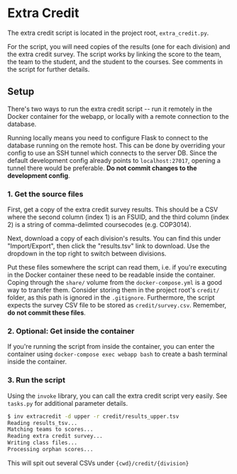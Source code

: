 # Extra Credit
The extra credit script is located in the project root, `extra_credit.py`.

For the script, you will need copies of the results (one for each division) and the extra credit survey. The script works by linking the score to the team, the team to the student, and the student to the courses. See comments in the script for further details.

## Setup
There's two ways to run the extra credit script -- run it remotely in the Docker container for the webapp, or locally with a remote connection to the database.

Running locally means you need to configure Flask to connect to the database running on the remote host. This can be done by overriding your config to use an SSH tunnel which connects to the server DB. Since the default development config already points to `localhost:27017`, opening a tunnel there would be preferable. **Do not commit changes to the development config**.

### 1. Get the source files
First, get a copy of the extra credit survey results. This should be a CSV where the second column (index 1) is an FSUID, and the third column (index 2) is a string of comma-delimted coursecodes (e.g. COP3014).

Next, download a copy of each division's results. You can find this under "Import/Export", then click the "results.tsv" link to download. Use the dropdown in the top right to switch between divisions.

Put these files somewhere the script can read them, i.e. if you're executing in the Docker container these need to be readable inside the container. Coping through the `share/` volume from the `docker-compose.yml` is a good way to transfer them. Consider storing them in the project root's `credit/` folder, as this path is ignored in the `.gitignore`. Furthermore, the script expects the survey CSV file to be stored as `credit/survey.csv`.  Remember, **do not commit these files**.

### 2. Optional: Get inside the container
If you're running the script from inside the container, you can enter the container using `docker-compose exec webapp bash` to create a bash terminal inside the container.

### 3. Run the script
Using the `invoke` library, you can call the extra credit script very easily. See `tasks.py` for additional parameter details.

```sh
$ inv extracredit -d upper -r credit/results_upper.tsv
Reading results_tsv...
Matching teams to scores...
Reading extra credit survey...
Writing class files...
Processing orphan scores...
```

This will spit out several CSVs under `{cwd}/credit/{division}`

